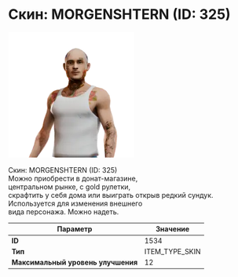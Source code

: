 # Скин: MORGENSHTERN (ID: 325)

![Item Image](../img/1534.webp?raw=true)

Скин: MORGENSHTERN (ID: 325)<br>Можно приобрести в донат-магазине,<br>центральном рынке, с gold рулетки,<br>скрафтить у себя дома или выиграть открыв редкий сундук.<br>Используется для изменения внешнего<br>вида персонажа. Можно надеть.


| Параметр | Значение |
|----------|----------|
| **ID** | 1534 |
| **Тип** | ITEM_TYPE_SKIN |
| **Максимальный уровень улучшения** | 12 |

